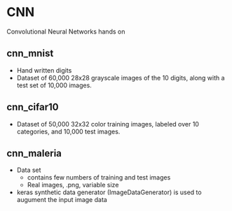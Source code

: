 # CNN
Convolutional Neural Networks hands on

## cnn_mnist
- Hand written digits
- Dataset of 60,000 28x28 grayscale images of the 10 digits, along with a test set of 10,000 images.

## cnn_cifar10
- Dataset of 50,000 32x32 color training images, labeled over 10 categories, and 10,000 test images.

## cnn_maleria
* Data set 
  - contains few numbers of training and test images
  - Real images, .png, variable size
* keras synthetic data generator (ImageDataGenerator) is used to augument the input image data
